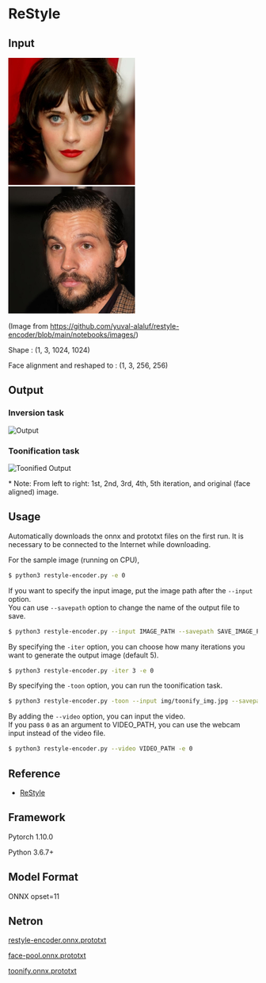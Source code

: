 # ReStyle

## Input

[<img src="img/face_img.jpg" width=256px>](img/face_img.jpg)
[<img src="img/toonify_img.jpg" width=256px>](img/toonify_img.jpg)

(Image from https://github.com/yuval-alaluf/restyle-encoder/blob/main/notebooks/images/)

Shape : (1, 3, 1024, 1024)

Face alignment and reshaped to : (1, 3, 256, 256)  

## Output

### Inversion task

![Output](img/output.png)

### Toonification task

![Toonified Output](img/output_toonify.png)

\* Note: From left to right: 1st, 2nd, 3rd, 4th, 5th iteration, and original (face aligned) image.

## Usage
Automatically downloads the onnx and prototxt files on the first run.
It is necessary to be connected to the Internet while downloading.

For the sample image (running on CPU),
```bash
$ python3 restyle-encoder.py -e 0
```

If you want to specify the input image, put the image path after the `--input` option.  
You can use `--savepath` option to change the name of the output file to save.
```bash
$ python3 restyle-encoder.py --input IMAGE_PATH --savepath SAVE_IMAGE_PATH -e 0
```

By specifying the `-iter` option, you can choose how many iterations you want to generate the output image (default 5).
```bash
$ python3 restyle-encoder.py -iter 3 -e 0
```

By specifying the `-toon` option, you can run the toonification task.
```bash
$ python3 restyle-encoder.py -toon --input img/toonify_img.jpg --savepath img/output_toonify.png -e 0
```

By adding the `--video` option, you can input the video.   
If you pass `0` as an argument to VIDEO_PATH, you can use the webcam input instead of the video file.
```bash
$ python3 restyle-encoder.py --video VIDEO_PATH -e 0
```

## Reference

- [ReStyle](https://github.com/yuval-alaluf/restyle-encoder)

## Framework

Pytorch 1.10.0

Python 3.6.7+

## Model Format

ONNX opset=11

## Netron

[restyle-encoder.onnx.prototxt](https://lutzroeder.github.io/netron/?url=https://storage.googleapis.com/ailia-models/restyle-encoder/restyle-encoder.onnx.prototxt)

[face-pool.onnx.prototxt](https://lutzroeder.github.io/netron/?url=https://storage.googleapis.com/ailia-models/restyle-encoder/face-pool.onnx.prototxt)

[toonify.onnx.prototxt](https://lutzroeder.github.io/netron/?url=https://storage.googleapis.com/ailia-models/restyle-encoder/toonify.onnx.prototxt)
